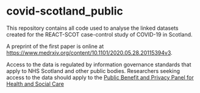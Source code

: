 
# covid-scotland_public
This repository contains all code used to analyse the linked datasets created for the REACT-SCOT case-control study of COVID-19 in Scotland.  

A preprint of the first paper is online at https://www.medrxiv.org/content/10.1101/2020.05.28.20115394v3.


Access to the data is regulated by information governance standards that apply to NHS Scotland and other public bodies. Researchers seeking access to the data should apply to the [Public Benefit and Privacy Panel for Health and Social Care](https://www.informationgovernance.scot.nhs.uk/pbpphsc/)
